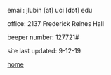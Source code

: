 email: jlubin [at] uci [dot] edu

office: 2137 Frederick Reines Hall

beeper number: 127721#

site last updated: 9-12-19

[home](./)
